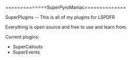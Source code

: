 ==============SuperPyroManiac==============

SuperPlugins -- This is all of my plugins for LSPDFR

Everything is open source and free to use and learn from.


Current plugins:
- SuperCallouts
- SuperEvents
